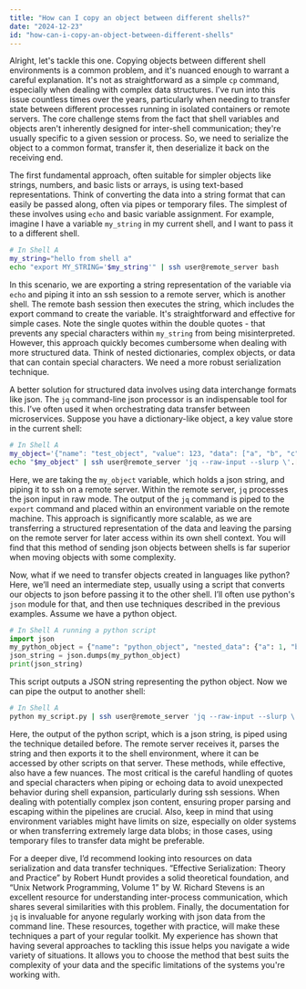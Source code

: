 ```yaml
---
title: "How can I copy an object between different shells?"
date: "2024-12-23"
id: "how-can-i-copy-an-object-between-different-shells"
---
```


Alright, let's tackle this one. Copying objects between different shell environments is a common problem, and it's nuanced enough to warrant a careful explanation. It's not as straightforward as a simple `cp` command, especially when dealing with complex data structures. I’ve run into this issue countless times over the years, particularly when needing to transfer state between different processes running in isolated containers or remote servers. The core challenge stems from the fact that shell variables and objects aren't inherently designed for inter-shell communication; they're usually specific to a given session or process. So, we need to serialize the object to a common format, transfer it, then deserialize it back on the receiving end.

The first fundamental approach, often suitable for simpler objects like strings, numbers, and basic lists or arrays, is using text-based representations. Think of converting the data into a string format that can easily be passed along, often via pipes or temporary files. The simplest of these involves using `echo` and basic variable assignment. For example, imagine I have a variable `my_string` in my current shell, and I want to pass it to a different shell.

```bash
# In Shell A
my_string="hello from shell a"
echo "export MY_STRING='$my_string'" | ssh user@remote_server bash
```

In this scenario, we are exporting a string representation of the variable via `echo` and piping it into an ssh session to a remote server, which is another shell. The remote bash session then executes the string, which includes the export command to create the variable. It's straightforward and effective for simple cases. Note the single quotes within the double quotes - that prevents any special characters within `my_string` from being misinterpreted. However, this approach quickly becomes cumbersome when dealing with more structured data. Think of nested dictionaries, complex objects, or data that can contain special characters. We need a more robust serialization technique.

A better solution for structured data involves using data interchange formats like json. The `jq` command-line json processor is an indispensable tool for this. I’ve often used it when orchestrating data transfer between microservices. Suppose you have a dictionary-like object, a key value store in the current shell:

```bash
# In Shell A
my_object='{"name": "test_object", "value": 123, "data": ["a", "b", "c"]}'
echo "$my_object" | ssh user@remote_server 'jq --raw-input --slurp \'.[0] as $x | export MY_OBJECT="$x"\''
```

Here, we are taking the `my_object` variable, which holds a json string, and piping it to ssh on a remote server. Within the remote server, `jq` processes the json input in raw mode. The output of the `jq` command is piped to the `export` command and placed within an environment variable on the remote machine. This approach is significantly more scalable, as we are transferring a structured representation of the data and leaving the parsing on the remote server for later access within its own shell context. You will find that this method of sending json objects between shells is far superior when moving objects with some complexity.

Now, what if we need to transfer objects created in languages like python? Here, we’ll need an intermediate step, usually using a script that converts our objects to json before passing it to the other shell. I’ll often use python's `json` module for that, and then use techniques described in the previous examples. Assume we have a python object.

```python
# In Shell A running a python script
import json
my_python_object = {"name": "python_object", "nested_data": {"a": 1, "b": 2}, "status": True}
json_string = json.dumps(my_python_object)
print(json_string)
```

This script outputs a JSON string representing the python object. Now we can pipe the output to another shell:

```bash
# In Shell A
python my_script.py | ssh user@remote_server 'jq --raw-input --slurp \'.[0] as $x | export MY_PYTHON_OBJECT="$x"\''
```

Here, the output of the python script, which is a json string, is piped using the technique detailed before. The remote server receives it, parses the string and then exports it to the shell environment, where it can be accessed by other scripts on that server. These methods, while effective, also have a few nuances. The most critical is the careful handling of quotes and special characters when piping or echoing data to avoid unexpected behavior during shell expansion, particularly during ssh sessions. When dealing with potentially complex json content, ensuring proper parsing and escaping within the pipelines are crucial. Also, keep in mind that using environment variables might have limits on size, especially on older systems or when transferring extremely large data blobs; in those cases, using temporary files to transfer data might be preferable.

For a deeper dive, I’d recommend looking into resources on data serialization and data transfer techniques. “Effective Serialization: Theory and Practice” by Robert Hundt provides a solid theoretical foundation, and “Unix Network Programming, Volume 1” by W. Richard Stevens is an excellent resource for understanding inter-process communication, which shares several similarities with this problem. Finally, the documentation for `jq` is invaluable for anyone regularly working with json data from the command line. These resources, together with practice, will make these techniques a part of your regular toolkit. My experience has shown that having several approaches to tackling this issue helps you navigate a wide variety of situations. It allows you to choose the method that best suits the complexity of your data and the specific limitations of the systems you're working with.
